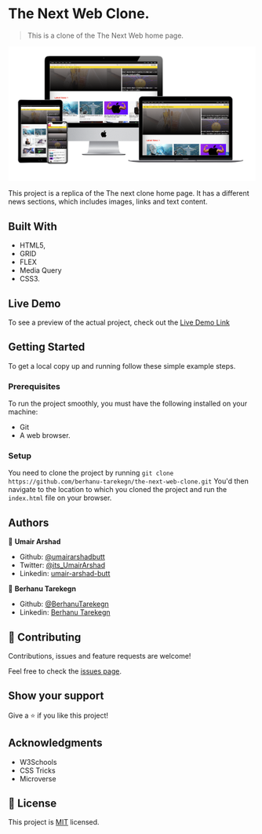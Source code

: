 # The Next Web Clone.

> This is a clone of the The Next Web home page.

![screenshot](assets/images/thenextweb.png)

This project is a replica of the The next clone home page. It has a different news sections, which includes images, links and text content.

## Built With

- HTML5,
- GRID
- FLEX
- Media Query
- CSS3.

## Live Demo

To see a preview of the actual project, check out the [Live Demo Link](https://rawcdn.githack.com/berhanu-tarekegn/the-next-web-clone/048c8fd1c41e7b2200087d0cbe3c3ed7cb80a903/index.html)


## Getting Started

To get a local copy up and running follow these simple example steps.

### Prerequisites
To run the project smoothly, you must have the following installed on your machine:

- Git
- A web browser.

### Setup
You need to clone the project by running `git clone https://github.com/berhanu-tarekegn/the-next-web-clone.git` You'd then navigate to the location to which you cloned the project and run the `index.html` file on your browser.

## Authors

👤 **Umair Arshad**

- Github: [@umairarshadbutt](https://github.com/umairarshadbutt)
- Twitter: [@its_UmairArshad](https://twitter.com/its_UmairArshad)
- Linkedin: [umair-arshad-butt](https://www.linkedin.com/in/umair-arshad-butt/)

👤 **Berhanu Tarekegn**

- Github: [@BerhanuTarekegn](https://github.com/berhanu-tarekegn)
- Linkedin: [Berhanu Tarekegn](https://www.linkedin.com/in/berhanu-tarekegn-687367123/)

## 🤝 Contributing

Contributions, issues and feature requests are welcome!

Feel free to check the [issues page](issues/).

## Show your support

Give a ⭐️ if you like this project!

## Acknowledgments

- W3Schools
- CSS Tricks
- Microverse

## 📝 License

This project is [MIT](lic.url) licensed.
